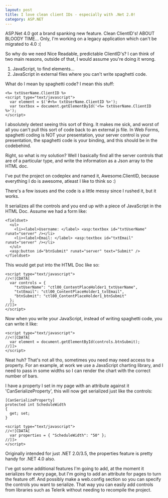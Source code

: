 ```yaml
---
layout: post
title: I love clean client IDs - especially with .Net 2.0!
category: ASP.NET
---
```


ASP.Net 4.0 got a brand spanking new feature. Clean ClientID's! ABOUT BLOODY TIME... Only, I'm working on a legacy application which can't be migrated to 4.0 :(

So why do we need Nice Readable, predictable ClientID's? I can think of two main reasons, outside of that, I would assume you're doing it wrong.

1. JavaScript, to find elements...
2. JavaScript in external files where you can't write spaghetti code.

What do I mean by spaghetti code? I mean this stuff:

    <%= txtUserName.ClientID %>
    <script type="text/javascript">
      var element = $('#<%= txtUserName.ClientID %>');
      var textbox = document.getElementById('<%= txtUserName.ClientID %>');
    </script>

I absolutely detest seeing this sort of thing. It makes me sick, and worst of all you can't pull this sort of code back to an external js file. In Web Forms, spaghetti coding is NOT your presentation, your server control is your presentation, the spaghetti code is your binding, and this should be in the codebehind.

Right, so what is my solution? Well I basically find all the server controls that are of a particular type, and write the information as a Json array to the HTML doc.

I've put the project on codeplex and named it, Awesome.ClientID, because everything I do is awesome, atleast I like to think so :)

There's a few issues and the code is a little messy since I rushed it, but it works.

It serializes all the controls and you end up with a piece of JavaScript in the HTML Doc. Assume we had a form like:

    <fieldset>
      <ul>
        <li><label>Username: </label> <asp:textbox id="txtUserName" runat="server" /></li>
        <li><label>Email: </label> <asp:textbox id="txtEmail" runat="server" /></li>
      </ul>
      <asp:button id="btnSubmit" runat="server" text="Submit" />
    </fieldset>

This would get put into the HTML Doc like so:

    <script type="text/javascript">
    //<![CDATA[
      var controls = {
        "txtUserName": "ctl00_ContentPlaceHolder1_txtUserName",
        "txtEmail": "ctl00_ContentPlaceHolder1_txtEmail",
        "btnSubmit": "ctl00_ContentPlaceHolder1_btnSubmit"
      };
    //]]>
    </script>

Now when you write your JavaScript, instead of writing spaghetti code, you can write it like:

    <script type="text/javascript">
    //<![CDATA[
      var element = document.getElementById(controls.btnSubmit);
    //]]>
    </script>
    
Neat huh? That's not all tho, sometimes you need may need access to a property. For an example, at work we use a JavaScript charting library, and I need to pass in some widths so I can render the chart with the correct number of bars.

I have a property I set in my page with an attribute against it 'CanSerializeProperty', this will now get serialized just like the controls:

    [CanSerializeProperty]
    protected int ScheduleWidth
    {
      get; set;
    }
 
    <script type="text/javascript">
    //<![CDATA[
      var properties = { "ScheduleWidth": "50" };
    //]]>
    </script>

Originally intended for just .NET 2.0/3.5, the properties feature is pretty handy for .NET 4.0 also.

I've got some additional features I'm going to add, at the moment it serializes for every page, but I'm going to add an attribute for pages to turn the feature off. And possibly make a web.config section so you can specify the controls you want to serialize. That way you can easily add controls from libraries such as Telerik without needing to recompile the project.
